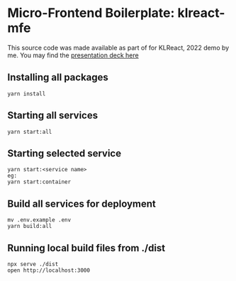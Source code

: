 # Micro-Frontend Boilerplate: klreact-mfe
This source code was made available as part of for KLReact, 2022 demo by me. You may find the [presentation deck here](https://docs.google.com/presentation/d/1WsZWe_u0eMohvjNcSDEMJBL85wY6FqzKA1aPANg_B7E/edit?usp=sharing)

## Installing all packages
```
yarn install
```

## Starting all services
```
yarn start:all
```

## Starting selected service
```
yarn start:<service name>
eg:
yarn start:container
```

## Build all services for deployment
```
mv .env.example .env
yarn build:all
```

## Running local build files from ./dist
```
npx serve ./dist
open http://localhost:3000
```